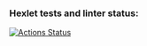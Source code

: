 ### Hexlet tests and linter status:
[![Actions Status](https://github.com/DenEwgl/layout-designer-project-lvl1/workflows/hexlet-check/badge.svg)](https://github.com/DenEwgl/layout-designer-project-lvl1/actions)